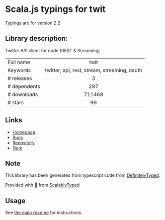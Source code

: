 
# Scala.js typings for twit

Typings are for version 2.2

## Library description:
Twitter API client for node (REST & Streaming)

|                    |                 |
| ------------------ | :-------------: |
| Full name          | twit |
| Keywords           | twitter, api, rest, stream, streaming, oauth |
| # releases         | 3 |
| # dependents       | 287 |
| # downloads        | 711468 |
| # stars            | 99 |

## Links
- [Homepage](https://github.com/ttezel/twit#readme)
- [Bugs](https://github.com/ttezel/twit/issues)
- [Repository](https://github.com/ttezel/twit)
- [Npm](https://www.npmjs.com/package/twit)
    


## Note
This library has been generated from typescript code from [DefinitelyTyped](https://definitelytyped.org).

Provided with :purple_heart: from [ScalablyTyped](https://github.com/oyvindberg/ScalablyTyped)

## Usage
See [the main readme](../../readme.md) for instructions.


